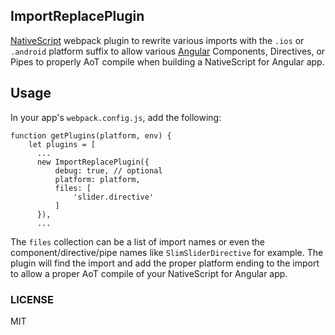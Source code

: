 ## ImportReplacePlugin

[NativeScript](https://www.nativescript.org/) webpack plugin to rewrite various imports with the `.ios` or `.android` platform suffix to allow various [Angular](https://angular.io/) Components, Directives, or Pipes to properly AoT compile when building a NativeScript for Angular app.

## Usage

In your app's `webpack.config.js`, add the following:

```
function getPlugins(platform, env) {
    let plugins = [
      ...
      new ImportReplacePlugin({
          debug: true, // optional 
          platform: platform,
          files: [
              'slider.directive'
          ]
      }),
      ...
```

The `files` collection can be a list of import names or even the component/directive/pipe names like `SlimSliderDirective` for example. The plugin will find the import and add the proper platform ending to the import to allow a proper AoT compile of your NativeScript for Angular app.

### LICENSE

MIT
